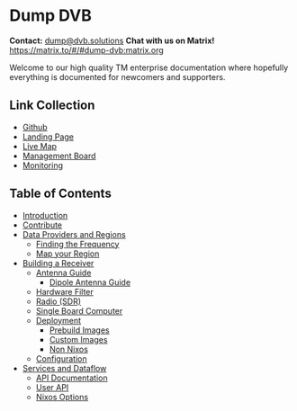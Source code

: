 # Dump DVB

**Contact:** <dump@dvb.solutions> **Chat with us on Matrix!** <https://matrix.to/#/#dump-dvb:matrix.org>

Welcome to our high quality TM enterprise documentation where 
hopefully everything is documented for newcomers and supporters.

## Link Collection

- [Github](https://github.com/dump-dvb)
- [Landing Page](https://dvb.solutions)
- [Live Map](https://map.dvb.solutions)
- [Management Board](https://click.dvb.solutions)
- [Monitoring](https://monitoring.dvb.solutions)

## Table of Contents

- [Introduction](./chapter_1_introduction.md)
- [Contribute](./chapter_2_contribute.md)
- [Data Providers and Regions](./chapter_3_data_providers.md)
    - [Finding the Frequency](./chapter_3_1_finding_frequencies.md)
    - [Map your Region](./chapter_3_2_map_region.md)
- [Building a Receiver](./chapter_4_building_a_receiver.md)
  - [Antenna Guide](./chapter_4_1_antenna_guide.md)
	  - [Dipole Antenna Guide](./chapter_4_1_1_dipole_antenna.md)
  - [Hardware Filter](./chapter_4_2_hardware_filter.md)
  - [Radio (SDR)](./chapter_4_3_radio.md)
  - [Single Board Computer](./chapter_4_4_computer.md)
  - [Deployment](./chapter_4_5_deployment.md)
    - [Prebuild Images](./chapter_4_5_1_prebuild_images.md)
    - [Custom Images](./chapter_4_5_2_custom_images.md)
    - [Non Nixos](./chapter_4_5_3_non_nixos.md)
  - [Configuration](./chapter_4_6_configuration.md)
- [Services and Dataflow](./chapter_5_services.md)
  - [API Documentation](./chapter_5_1_api.md)
  - [User API](./chapter_5_2_user_api.md)
  - [Nixos Options](./chapter_5_3_nixos_options.md)

